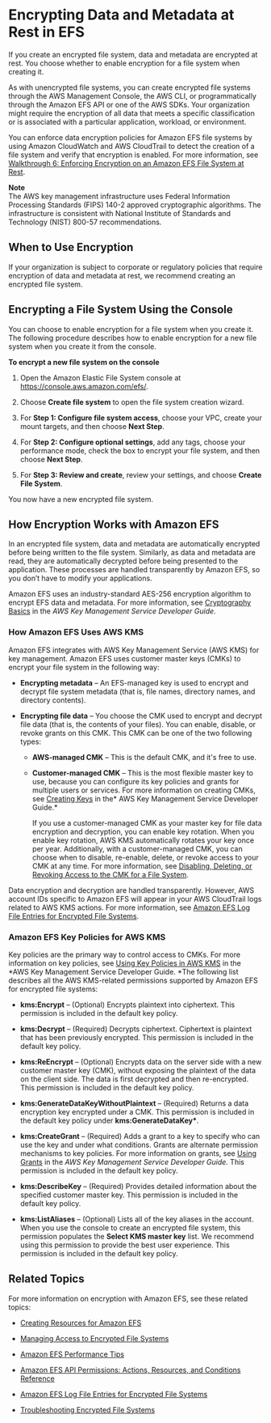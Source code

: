 # Encrypting Data and Metadata at Rest in EFS<a name="encryption"></a>

If you create an encrypted file system, data and metadata are encrypted at rest\. You choose whether to enable encryption for a file system when creating it\.

As with unencrypted file systems, you can create encrypted file systems through the AWS Management Console, the AWS CLI, or programmatically through the Amazon EFS API or one of the AWS SDKs\. Your organization might require the encryption of all data that meets a specific classification or is associated with a particular application, workload, or environment\. 

You can enforce data encryption policies for Amazon EFS file systems by using Amazon CloudWatch and AWS CloudTrail to detect the creation of a file system and verify that encryption is enabled\. For more information, see [Walkthrough 6: Enforcing Encryption on an Amazon EFS File System at Rest](efs-enforce-encryption.md)\.

**Note**  
The AWS key management infrastructure uses Federal Information Processing Standards \(FIPS\) 140\-2 approved cryptographic algorithms\. The infrastructure is consistent with National Institute of Standards and Technology \(NIST\) 800\-57 recommendations\.

## When to Use Encryption<a name="whenencrypt"></a>

If your organization is subject to corporate or regulatory policies that require encryption of data and metadata at rest, we recommend creating an encrypted file system\.

## Encrypting a File System Using the Console<a name="encrypt-console"></a>

You can choose to enable encryption for a file system when you create it\. The following procedure describes how to enable encryption for a new file system when you create it from the console\.

**To encrypt a new file system on the console**

1. Open the Amazon Elastic File System console at [https://console\.aws\.amazon\.com/efs/](https://console.aws.amazon.com/efs/)\.

1. Choose **Create file system** to open the file system creation wizard\.

1. For **Step 1: Configure file system access**, choose your VPC, create your mount targets, and then choose **Next Step**\.

1. For **Step 2: Configure optional settings**, add any tags, choose your performance mode, check the box to encrypt your file system, and then choose **Next Step**\.

1. For **Step 3: Review and create**, review your settings, and choose **Create File System**\.

You now have a new encrypted file system\.

## How Encryption Works with Amazon EFS<a name="howencrypt"></a>

In an encrypted file system, data and metadata are automatically encrypted before being written to the file system\. Similarly, as data and metadata are read, they are automatically decrypted before being presented to the application\. These processes are handled transparently by Amazon EFS, so you don’t have to modify your applications\.

Amazon EFS uses an industry\-standard AES\-256 encryption algorithm to encrypt EFS data and metadata\. For more information, see [Cryptography Basics](http://docs.aws.amazon.com/kms/latest/developerguide/crypto-intro.html) in the *AWS Key Management Service Developer Guide*\.

### How Amazon EFS Uses AWS KMS<a name="EFSKMS"></a>

Amazon EFS integrates with AWS Key Management Service \(AWS KMS\) for key management\. Amazon EFS uses customer master keys \(CMKs\) to encrypt your file system in the following way:

+ **Encrypting metadata** – An EFS\-managed key is used to encrypt and decrypt file system metadata \(that is, file names, directory names, and directory contents\)\.

+ **Encrypting file data** – You choose the CMK used to encrypt and decrypt file data \(that is, the contents of your files\)\. You can enable, disable, or revoke grants on this CMK\. This CMK can be one of the two following types:

  + **AWS\-managed CMK** – This is the default CMK, and it's free to use\.

  + **Customer\-managed CMK** – This is the most flexible master key to use, because you can configure its key policies and grants for multiple users or services\. For more information on creating CMKs, see [Creating Keys](http://docs.aws.amazon.com/kms/latest/developerguide/create-keys.html) in the* AWS Key Management Service Developer Guide\.*

    If you use a customer\-managed CMK as your master key for file data encryption and decryption, you can enable key rotation\. When you enable key rotation, AWS KMS automatically rotates your key once per year\. Additionally, with a customer\-managed CMK, you can choose when to disable, re\-enable, delete, or revoke access to your CMK at any time\. For more information, see [Disabling, Deleting, or Revoking Access to the CMK for a File System](managing.md#disable-efs-cmk)\.

Data encryption and decryption are handled transparently\. However, AWS account IDs specific to Amazon EFS will appear in your AWS CloudTrail logs related to AWS KMS actions\. For more information, see [Amazon EFS Log File Entries for Encrypted File Systems](logging-using-cloudtrail.md#efs-encryption-cloudtrail)\.

 

### Amazon EFS Key Policies for AWS KMS<a name="EFSKMSPolicy"></a>

Key policies are the primary way to control access to CMKs\. For more information on key policies, see [Using Key Policies in AWS KMS](http://docs.aws.amazon.com/kms/latest/developerguide/key-policies.html) in the *AWS Key Management Service Developer Guide\. *The following list describes all the AWS KMS\-related permissions supported by Amazon EFS for encrypted file systems:

+ **kms:Encrypt** – \(Optional\) Encrypts plaintext into ciphertext\. This permission is included in the default key policy\.

+ **kms:Decrypt** – \(Required\) Decrypts ciphertext\. Ciphertext is plaintext that has been previously encrypted\. This permission is included in the default key policy\.

+ **kms:ReEncrypt** – \(Optional\) Encrypts data on the server side with a new customer master key \(CMK\), without exposing the plaintext of the data on the client side\. The data is first decrypted and then re\-encrypted\. This permission is included in the default key policy\.

+ **kms:GenerateDataKeyWithoutPlaintext** – \(Required\) Returns a data encryption key encrypted under a CMK\. This permission is included in the default key policy under **kms:GenerateDataKey\***\.

+ **kms:CreateGrant** – \(Required\) Adds a grant to a key to specify who can use the key and under what conditions\. Grants are alternate permission mechanisms to key policies\. For more information on grants, see [Using Grants](http://docs.aws.amazon.com/kms/latest/developerguide/grants.html) in the *AWS Key Management Service Developer Guide\.* This permission is included in the default key policy\.

+ **kms:DescribeKey** – \(Required\) Provides detailed information about the specified customer master key\. This permission is included in the default key policy\.

+ **kms:ListAliases** – \(Optional\) Lists all of the key aliases in the account\. When you use the console to create an encrypted file system, this permission populates the **Select KMS master key** list\. We recommend using this permission to provide the best user experience\. This permission is included in the default key policy\.

## Related Topics<a name="relatedencrypt"></a>

For more information on encryption with Amazon EFS, see these related topics:

+ [Creating Resources for Amazon EFS](creating-using.md)

+ [Managing Access to Encrypted File Systems](managing.md#managing-encrypt)

+ [Amazon EFS Performance Tips](performance.md#performance-tips)

+ [Amazon EFS API Permissions: Actions, Resources, and Conditions Reference](efs-api-permissions-ref.md)

+ [Amazon EFS Log File Entries for Encrypted File Systems](logging-using-cloudtrail.md#efs-encryption-cloudtrail)

+ [Troubleshooting Encrypted File Systems](troubleshooting.md#troubleshooting-efs-encryption)